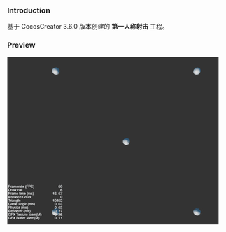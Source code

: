 ### Introduction
基于 CocosCreator 3.6.0 版本创建的 **第一人称射击** 工程。

### Preview
![image](../../../gif/202201/2022012084.gif)